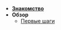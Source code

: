 * [**Знакомство**](/#Знакомство)
* **Обзор**
  * [Первые шаги](pages/overview/first-steps.md#Первые-шаги)
